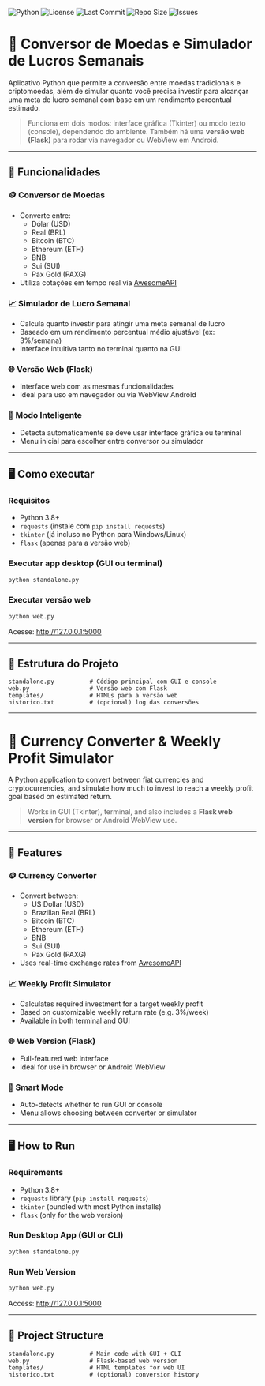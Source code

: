 ![Python](https://img.shields.io/badge/python-3.8%2B-blue?logo=python)
![License](https://img.shields.io/github/license/exadmax/DollarConverter-)
![Last Commit](https://img.shields.io/github/last-commit/exadmax/DollarConverter-)
![Repo Size](https://img.shields.io/github/repo-size/exadmax/DollarConverter-)
![Issues](https://img.shields.io/github/issues/exadmax/DollarConverter-)


# 💱 Conversor de Moedas e Simulador de Lucros Semanais

Aplicativo Python que permite a conversão entre moedas tradicionais e criptomoedas, além de simular quanto você precisa investir para alcançar uma meta de lucro semanal com base em um rendimento percentual estimado.

> Funciona em dois modos: interface gráfica (Tkinter) ou modo texto (console), dependendo do ambiente. Também há uma **versão web (Flask)** para rodar via navegador ou WebView em Android.

---

## 🧩 Funcionalidades

### 🪙 Conversor de Moedas
- Converte entre:
  - Dólar (USD)
  - Real (BRL)
  - Bitcoin (BTC)
  - Ethereum (ETH)
  - BNB
  - Sui (SUI)
  - Pax Gold (PAXG)
- Utiliza cotações em tempo real via [AwesomeAPI](https://docs.awesomeapi.com.br/api-de-moedas)

### 📈 Simulador de Lucro Semanal
- Calcula quanto investir para atingir uma meta semanal de lucro
- Baseado em um rendimento percentual médio ajustável (ex: 3%/semana)
- Interface intuitiva tanto no terminal quanto na GUI

### 🌐 Versão Web (Flask)
- Interface web com as mesmas funcionalidades
- Ideal para uso em navegador ou via WebView Android

### 🧠 Modo Inteligente
- Detecta automaticamente se deve usar interface gráfica ou terminal
- Menu inicial para escolher entre conversor ou simulador

---

## 🖥️ Como executar

### Requisitos
- Python 3.8+
- `requests` (instale com `pip install requests`)
- `tkinter` (já incluso no Python para Windows/Linux)
- `flask` (apenas para a versão web)

### Executar app desktop (GUI ou terminal)
```bash
python standalone.py
```

### Executar versão web
```bash
python web.py
```
Acesse: http://127.0.0.1:5000

---

## 📁 Estrutura do Projeto

```
standalone.py          # Código principal com GUI e console
web.py                 # Versão web com Flask
templates/             # HTMLs para a versão web
historico.txt          # (opcional) log das conversões
```

---

# 💱 Currency Converter & Weekly Profit Simulator

A Python application to convert between fiat currencies and cryptocurrencies, and simulate how much to invest to reach a weekly profit goal based on estimated return.

> Works in GUI (Tkinter), terminal, and also includes a **Flask web version** for browser or Android WebView use.

---

## 🧩 Features

### 🪙 Currency Converter
- Convert between:
  - US Dollar (USD)
  - Brazilian Real (BRL)
  - Bitcoin (BTC)
  - Ethereum (ETH)
  - BNB
  - Sui (SUI)
  - Pax Gold (PAXG)
- Uses real-time exchange rates from [AwesomeAPI](https://docs.awesomeapi.com.br/api-de-moedas)

### 📈 Weekly Profit Simulator
- Calculates required investment for a target weekly profit
- Based on customizable weekly return rate (e.g. 3%/week)
- Available in both terminal and GUI

### 🌐 Web Version (Flask)
- Full-featured web interface
- Ideal for use in browser or Android WebView

### 🧠 Smart Mode
- Auto-detects whether to run GUI or console
- Menu allows choosing between converter or simulator

---

## 🖥️ How to Run

### Requirements
- Python 3.8+
- `requests` library (`pip install requests`)
- `tkinter` (bundled with most Python installs)
- `flask` (only for the web version)

### Run Desktop App (GUI or CLI)
```bash
python standalone.py
```

### Run Web Version
```bash
python web.py
```
Access: http://127.0.0.1:5000

---

## 📁 Project Structure

```
standalone.py          # Main code with GUI + CLI
web.py                 # Flask-based web version
templates/             # HTML templates for web UI
historico.txt          # (optional) conversion history
```